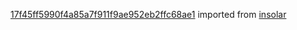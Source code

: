[17f45ff5990f4a85a7f911f9ae952eb2ffc68ae1](https://github.com/insolar/insolar/commit/17f45ff5990f4a85a7f911f9ae952eb2ffc68ae1) imported from [insolar](https://github.com/insolar/insolar)
